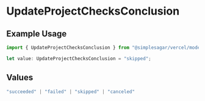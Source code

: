 # UpdateProjectChecksConclusion

## Example Usage

```typescript
import { UpdateProjectChecksConclusion } from "@simplesagar/vercel/models/updateprojectop.js";

let value: UpdateProjectChecksConclusion = "skipped";
```

## Values

```typescript
"succeeded" | "failed" | "skipped" | "canceled"
```